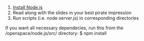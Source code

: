 1. [Install Node.js]
1. Read along with the slides in your best pirate impression
1. Run scripts (i.e. node server.js) in corresponding directories

If you want all necessary dependecies, run this from the /openspace/node.js/src/ directory:
$ npm install

[Install Node.js]: http://nodejs.org/